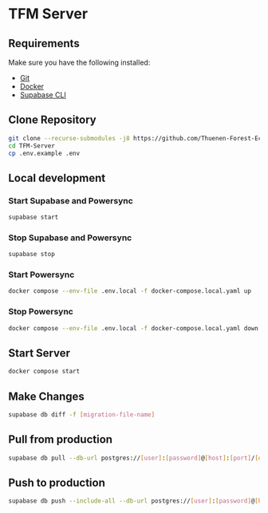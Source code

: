 # TFM Server

## Requirements
Make sure you have the following installed:
- [Git](https://git-scm.com/downloads)
- [Docker](https://docs.docker.com/engine/install/)
- [Supabase CLI](https://supabase.com/docs/guides/local-development/cli/getting-started)

## Clone Repository
```bash
git clone --recurse-submodules -j8 https://github.com/Thuenen-Forest-Ecosystems/TFM-Server.git
cd TFM-Server
cp .env.example .env
```

## Local development

### Start Supabase and Powersync
```bash
supabase start
```

### Stop Supabase and Powersync
```bash
supabase stop
```

### Start Powersync
```bash
docker compose --env-file .env.local -f docker-compose.local.yaml up 
```

### Stop Powersync
```bash
docker compose --env-file .env.local -f docker-compose.local.yaml down 
```

## Start Server

```bash
docker compose start
```


## Make Changes
```bash
supabase db diff -f [migration-file-name]
```

## Pull from production
```bash
supabase db pull --db-url postgres://[user]:[password]@[host]:[port]/[database]
```

## Push to production
```bash
supabase db push --include-all --db-url postgres://[user]:[password]@[host]:[port]/[database]
```
